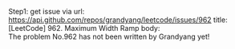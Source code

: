 Step1: get issue via url: https://api.github.com/repos/grandyang/leetcode/issues/962 
 title:[LeetCode] 962. Maximum Width Ramp 
 body:  
 The problem No.962 has not been written by Grandyang yet!